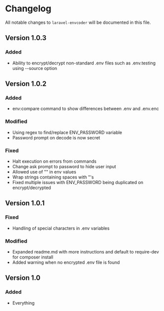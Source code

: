 # Changelog

All notable changes to `laravel-envcoder` will be documented in this file.

## Version 1.0.3

### Added
- Ability to encrypt/decrypt non-standard .env files such as .env.testing using --source option

## Version 1.0.2

### Added
- env:compare command to show differences between .env and .env.enc

### Modified
- Using regex to find/replace ENV_PASSWORD variable
- Password prompt on decode is now secret

### Fixed
- Halt execution on errors from commands
- Change ask prompt to password to hide user input
- Allowed use of "" in env values
- Wrap strings containing spaces with "'s
- Fixed multiple issues with ENV_PASSWORD being duplicated on encrypt/decrypted

## Version 1.0.1

### Fixed
- Handling of special characters in .env variables

### Modified
- Expanded readme.md with more instructions and default to require-dev for composer install
- Added warning when  no encrypted .env file is found

## Version 1.0

### Added
- Everything
